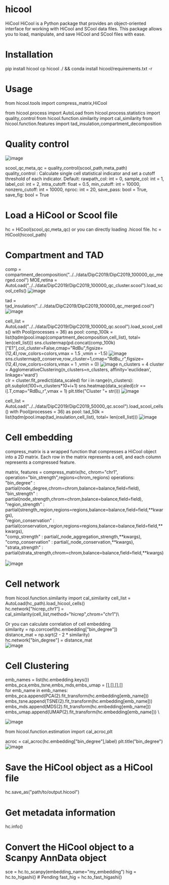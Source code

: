 # hicool
HiCool
HiCool is a Python package that provides an object-oriented interface for working with HiCool and SCool data files. This package allows you to load, manipulate, and save HiCool and SCool files with ease.

# Installation
pip install hicool
cp hicool ./ && conda install hicool/requirements.txt -r
# Usage
from hicool.tools import compress_matrix,HiCool

from hicool.process import AutoLoad
from hicool.process.statistics import quality_control
from hicool.function.similarity import cal_similarity
from hicool.function.features import tad_insulation,compartment_decomposition

# Quality control
![image](https://user-images.githubusercontent.com/47477490/230857501-c44798f4-0c8f-44bd-83c6-cd904eaed441.png)

scool_qc,meta_qc = quality_control(scool_path,meta_path) \
quality_control : Calculate single cell statistical indicator and set a cutoff threshold of each indicator.
Default:
    rawpath_col: int = 0,
    sample_col: int = 1,
    label_col: int = 2,
    intra_cutoff: float = 0.5,
    min_cutoff: int = 10000,
    nonzero_cutoff: int = 10000,
    nproc: int = 20,
    save_pass: bool = True,
    save_fig: bool = True


# Load a HiCool or Scool file
hc = HiCool(scool_qc,meta_qc)
or you can directly loading .hicool file.
hc = HiCool(hicool_path)


# Compartment and TAD
comp = compartment_decomposition("../../data/DipC2019/DipC2019_100000_qc_merged.cool")
MOE,retina = AutoLoad("../../data/DipC2019/DipC2019_100000_qc_cluster.scool").load_scool_cells()
![image](https://user-images.githubusercontent.com/47477490/230858985-0914d732-5cfb-44dd-9080-a21fa8ac07e4.png)

tad = tad_insulation("../../data/DipC2019/DipC2019_100000_qc_merged.cool")
![image](https://user-images.githubusercontent.com/47477490/230860117-dc2632ef-89ef-4239-af2f-78d3977a5d34.png)

cell_list = AutoLoad("../../data/DipC2019/DipC2019_100000_qc.scool").load_scool_cells()
with Pool(processes = 36) as pool:
    comp_100k = list(tqdm(pool.imap(compartment_decomposition,cell_list), total= len(cell_list)))
sns.clustermap(pd.concat(comp_100k)["E1"],col_cluster=False,cmap="RdBu",figsize=(12,4),row_colors=colors,vmax = 1.5 ,vmin = -1.5)
![image](https://user-images.githubusercontent.com/47477490/230857985-c610a4c2-33cc-432a-8f7e-bf49e72c0386.png)
sns.clustermap(t_conserve,row_cluster=1,cmap="RdBu_r",figsize=(12,4),row_colors=colors,vmax = 1 ,vmin = 0)
![image](https://user-images.githubusercontent.com/47477490/230860951-66c836da-b419-45f8-a28b-afa2eea4a414.png)
n_clusters = 4
cluster = AgglomerativeClustering(n_clusters=n_clusters, affinity='euclidean', linkage='ward')  
clr = cluster.fit_predict(data_scaled)
for i in range(n_clusters):
    plt.subplot(100+n_clusters*10+i+1)
    sns.heatmap(data_scaled[clr == i].T,cmap="RdBu_r",vmax = 1)
    plt.title("Cluster "+ str(i))
![image](https://user-images.githubusercontent.com/47477490/230860952-7ab4fd9a-9353-4087-b65d-215150af1bcb.png)


cell_list = AutoLoad("../../data/DipC2019/DipC2019_50000_qc.scool").load_scool_cells()
with Pool(processes = 36) as pool:
    tad_50k = list(tqdm(pool.imap(tad_insulation,cell_list), total= len(cell_list)))
![image](https://user-images.githubusercontent.com/47477490/230858044-8e0b0e07-000f-4d1e-8252-eeae9641180f.png)



# Cell embedding
compress_matrix is a wrapped function that compresses a HiCool object into a 2D matrix. Each row in the matrix represents a cell, and each column represents a compressed feature.

matrix, features = compress_matrix(hc, chrom="chr1", operation="bin_strength",regions=chrom_regions)
operations: \
"bin_degree" :  partial(node_degree,chrom=chrom,balance=balance,field=field), \
"bin_strength" :  partial(node_strength,chrom=chrom,balance=balance,field=field),\
"region_strength" : partial(strength_region,regions=regions,balance=balance,field=field,**kwargs),\
"region_conservation" : partial(conservation_region,regions=regions,balance=balance,field=field,**kwargs),\
"comp_strength" : partial(_node_aggregation_strength,**kwargs),\
"comp_conservation" : partial(_node_conservation,**kwargs),\
"strata_strength" : partial(strata_strength,chrom=chrom,balance=balance,field=field,**kwargs),\
![image](https://user-images.githubusercontent.com/47477490/230856698-1b2f9060-efae-4874-addc-991e4dce9c84.png)


# Cell network
from hicool.function.similarity import cal_similarity
cell_list = AutoLoad(hc_path).load_hicool_cells()\
hc.network["hicrep_chr1"] = cal_similarity(cell_list,method="hicrep",chrom="chr1")\

Or you can calculate correlation of cell embedding \
similarity = np.corrcoef(hc.embedding["bin_degree"]) \
distance_mat = np.sqrt(2 - 2 * similarity) \
hc.network["bin_degree"] = distance_mat \
![image](https://user-images.githubusercontent.com/47477490/230856733-c809fa3e-02d1-464f-b0c2-da6dcbb51653.png)


# Cell Clustering 

emb_names = list(hc.embedding.keys()) \
embs_pca,embs_tsne,embs_mds,embs_umap = [],[],[],[] \
for emb_name in emb_names: \
    embs_pca.append(PCA(2).fit_transform(hc.embedding[emb_name])) \
    embs_tsne.append(TSNE(2).fit_transform(hc.embedding[emb_name])) \
    embs_mds.append(MDS(2).fit_transform(hc.embedding[emb_name])) \
    embs_umap.append(UMAP(2).fit_transform(hc.embedding[emb_name])) \

![image](https://user-images.githubusercontent.com/47477490/230856825-78feb89b-f6fc-496b-87cb-2ae65b4a5bbb.png)

from hicool.function.estimation import cal_acroc,plt

acroc = cal_acroc(hc.embedding["bin_degree"],label)
plt.title("bin_degree")
![image](https://user-images.githubusercontent.com/47477490/230857441-1c4f2680-07cf-4297-9c27-15b3b50fe24b.png)


# Save the HiCool object as a HiCool file
hc.save_as("path/to/output.hicool")

# Get metadata information
hc.info()

# Convert the HiCool object to a Scanpy AnnData object
sce = hc.to_scanpy(embedding_name="my_embedding")
hig = hc.to_higashi() # Pending
fast_hig = hc.to_fast_higashi()




